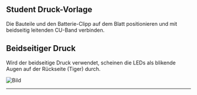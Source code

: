## Student Druck-Vorlage 

Die Bauteile und den Batterie-Clipp auf dem Blatt positionieren und mit beidseitig leitenden CU-Band verbinden.

## Beidseitiger Druck
Wird der beidseitige Druck verwendet, scheinen die LEDs als blikende Augen auf der Rückseite (Tiger) durch.

![Bild](https://github.com/frankyhub/Paper-Circuit-Kippstufe/blob/main/pic/beidseitiger%20druck.png)

---

